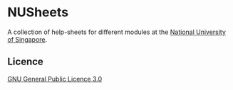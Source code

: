 # NUSheets

A collection of help-sheets for different modules at the [National University of Singapore](http://www.nus.edu.sg).

## Licence

[GNU General Public Licence 3.0](LICENSE)
